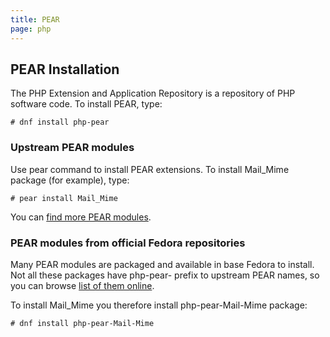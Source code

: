 ```yaml
---
title: PEAR
page: php
---
```


## PEAR Installation


The PHP Extension and Application Repository is a repository of PHP software code. 
To install PEAR, type:

```
# dnf install php-pear
```

### Upstream PEAR modules
Use pear command to install PEAR extensions. To install Mail_Mime package (for example), type:

```
# pear install Mail_Mime
```
You can [find more PEAR modules](http://pear.php.net/packages.php).


### PEAR modules from official Fedora repositories
Many PEAR modules are packaged and available in base Fedora to install. Not all these packages have php-pear- prefix to upstream PEAR names, so you can browse [list of them online](http://rpms.remirepo.net/rpmphp/rpm.php?type=pear).

To install Mail_Mime you therefore install php-pear-Mail-Mime package:

```
# dnf install php-pear-Mail-Mime
```